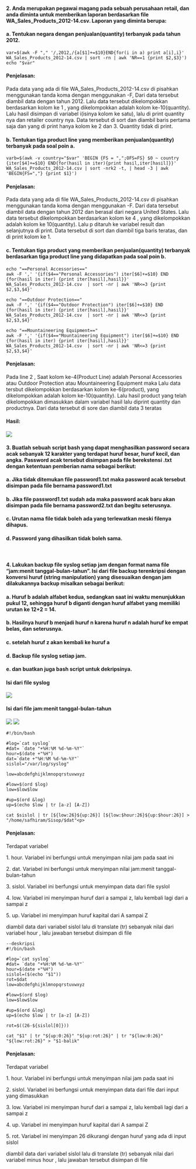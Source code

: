 <h4>2.	Anda merupakan pegawai magang pada sebuah perusahaan retail, dan anda diminta untuk memberikan laporan berdasarkan file WA_Sales_Products_2012-14.csv. Laporan yang diminta berupa:</h4>
<h4>a.	Tentukan negara dengan penjualan(quantity) terbanyak pada tahun 2012.</h4>

```
var=$(awk -F "," '/,2012,/{a[$1]+=$10}END{for(i in a) print a[i],i}' WA_Sales_Products_2012-14.csv | sort -rn | awk 'NR==1 {print $2,$3}')
echo "$var" 
```
<h4>Penjelasan:</h4>
<p>Pada data yang ada di file WA_Sales_Products_2012-14.csv di pisahkan menggunakan tanda koma dengan menggunakan -F, Dari data tersebut diambil data dengan tahun 2012. Lalu data tersebut dikelompokkan berdasarkan kolom ke 1 , yang dikelompokkan adalah kolom ke-10(quantity). Lalu hasil disimpan di variabel i(isinya kolom ke satu), lalu di print quantity nya dan retailer country nya. Data tersebut di sort dan diambil baris pertama saja dan yang di print hanya kolom ke 2 dan 3. Quantity tidak di print.</p>

<h4>b.	Tentukan tiga product line yang memberikan penjualan(quantity) terbanyak pada soal poin a.</h4>

```
varb=$(awk -v country="$var" 'BEGIN {FS = ",";OFS=FS} $0 ~ country {iter[$4]+=$10} END{for(hasil in iter){print hasil,iter[hasil]}}' WA_Sales_Products_2012-14.csv | sort -nrk2 -t, | head -3 | awk 'BEGIN{FS=","} {print $1}') 
```

<h4>Penjelasan:</h4>
<p>Pada data yang ada di file WA_Sales_Products_2012-14.csv di pisahkan menggunakan tanda koma dengan menggunakan -F. Dari data tersebut diambil data dengan tahun 2012 dan berasal dari negara United States. Lalu data tersebut dikelompokkan berdasarkan kolom ke 4 , yang dikelompokkan adalah kolom ke 10(quantity). Lalu p ditaruh ke variabel result dan selanjutnya di print. Data tersebut di sort dan diambil tiga baris teratas, dan di print kolom ke 1.</p>

<h4>c.	Tentukan tiga product yang memberikan penjualan(quantity) terbanyak berdasarkan tiga product line yang didapatkan pada soal poin b.</h4>

```
echo "==Personal Accessories=="
awk -F ',' '{if($4=="Personal Accessories") iter[$6]+=$10} END {for(hasil in iter) {print iter[hasil],hasil}}' WA_Sales_Products_2012-14.csv  | sort -nr | awk 'NR<=3 {print $2,$3,$4}'

echo "==Outdoor Protection=="
awk -F ',' '{if($4=="Outdoor Protection") iter[$6]+=$10} END {for(hasil in iter) {print iter[hasil],hasil}}' WA_Sales_Products_2012-14.csv  | sort -nr | awk 'NR<=3 {print $2,$3,$4}'

echo "==Mountaineering Equipment=="
awk -F ',' '{if($4=="Mountaineering Equipment") iter[$6]+=$10} END {for(hasil in iter) {print iter[hasil],hasil}}' WA_Sales_Products_2012-14.csv  | sort -nr | awk 'NR<=3 {print $2,$3,$4}'
```

<h4>Penjelasan:</h4>
<p>Pada line 2 , Saat kolom ke-4(Product Line) adalah Personal Accessories atau Outdoor Protection atau Mountaineering Equipment maka Lalu data tersbut dikelompokkan berdasarkan kolom ke-6(product), yang dikelompokkan adalah kolom ke-10(quantity). Lalu hasil product yang telah dikelompokkan dimasukkan dalam variabel hasil lalu diprint quantity dan productnya. Dari data tersebut di sore dan diambil data 3 teratas</p>

<h4>Hasil:</h4>
<img src="2.PNG">

<h4> 3.	Buatlah sebuah script bash yang dapat menghasilkan password secara acak sebanyak 12 karakter yang terdapat huruf besar, huruf kecil, dan angka. Password acak tersebut disimpan pada file berekstensi .txt dengan ketentuan pemberian nama sebagai berikut:</h4>
<h4>a.	Jika tidak ditemukan file password1.txt maka password acak tersebut disimpan pada file bernama password1.txt</h4>
<h4>b.	Jika file password1.txt sudah ada maka password acak baru akan disimpan pada file bernama password2.txt dan begitu seterusnya.</h4>
<h4>c.	Urutan nama file tidak boleh ada yang terlewatkan meski filenya dihapus.</h4>
<h4>d.	Password yang dihasilkan tidak boleh sama.</h4>
<br>



<h4>4.	Lakukan backup file syslog setiap jam dengan format nama file “jam:menit tanggal-bulan-tahun”. Isi dari file backup terenkripsi dengan konversi huruf (string manipulation) yang disesuaikan dengan jam dilakukannya backup misalkan sebagai berikut:</h4>
<h4>a.	Huruf b adalah alfabet kedua, sedangkan saat ini waktu menunjukkan pukul 12, sehingga huruf b diganti dengan huruf alfabet yang memiliki urutan ke 12+2 = 14.</h4>
<h4>b.	Hasilnya huruf b menjadi huruf n karena huruf n adalah huruf ke empat belas, dan seterusnya. </h4>
<h4>c.	setelah huruf z akan kembali ke huruf a</h4>
<h4>d.	Backup file syslog setiap jam.</h4>
<h4>e.	dan buatkan juga bash script untuk dekripsinya.
</h4>

<h4>Isi dari file syslog</h4>
<img src="4.4.PNG">
<h4>Isi dari file jam:menit tanggal-bulan-tahun</h4>
<img src="4.2.PNG">
<img src="4.3.PNG">

```
#!/bin/bash

#log=`cat syslog`
#dat= `date "+%H:%M %d-%m-%Y"`
hour=$(date +"%H")
dat=`date +"%H:%M %d-%m-%Y"`
sislol="/var/log/syslog"

low=abcdefghijklmnopqrstuvwxyz

#low=$(ord $log)
low=$low$low

#up=$(ord &log)
up=$(echo $low | tr [a-z] [A-Z])

cat $sislol | tr [${low:26}${up:26}] [${low:$hour:26}${up:$hour:26}] > "/home/safhiram/Sisop/$dat"<p>
```

<h4>Penjelasan:</h4>
<p>
Terdapat variabel</p>
<p>1. hour. Variabel ini berfungsi untuk menyimpan nilai jam pada saat ini </p>
<p>2. dat. Variabel ini berfungsi untuk menyimpan nilai jam:menit tanggal-bulan-tahun </p>
<p>3. sislol. Variabel ini berfungsi untuk menyimpan data dari file syslol </p>
<p>4. low. Variabel ini menyimpan huruf dari a sampai z, lalu kembali lagi dari a sampai z </p>
<p>5. up. Variabel ini menyimpan huruf kapital dari A sampai Z </p>

<p>diambil data dari variabel sislol lalu di translate (tr) sebanyak nilai dari variabel hour , lalu jawaban tersebut disimpan di file </p>

```
--deskripsi
#!/bin/bash

#log=`cat syslog`
#dat= `date "+%H:%M %d-%m-%Y"`
hour=$(date +"%H")
sislol=($(echo "$1"))
rot=$dat
low=abcdefghijklmnopqrstuvwxyz

#low=$(ord $log)
low=$low$low

#up=$(ord &log)
up=$(echo $low | tr [a-z] [A-Z])

rot=$((26-${sislol[0]}))

cat "$1" | tr "${up:0:26}" "${up:rot:26}" | tr "${low:0:26}" "${low:rot:26}" > "$1-balik"
```
<h4>Penjelasan:</h4>
<p>Terdapat variabel</p>
<p>1. hour. Variabel ini berfungsi untuk menyimpan nilai jam pada saat ini</p>
<p>2. sislol. Variabel ini berfungsi untuk menyimpan data dari file dari input yang dimasukkan</p>
<p>3. low. Variabel ini menyimpan huruf dari a sampai z, lalu kembali lagi dari a sampai z<p>
<p>4. up. Variabel ini menyimpan huruf kapital dari A sampai Z</p>
<p>5. rot. Variabel ini menyimpan 26 dikurangi dengan huruf yang ada di input sislol</p>

<p>diambil data dari variabel sislol lalu di translate (tr) sebanyak nilai dari variabel minus hour , lalu jawaban tersebut disimpan di file</p>
